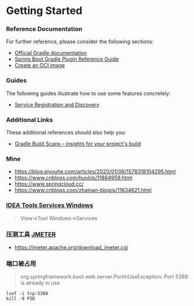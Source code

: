 # Getting Started

### Reference Documentation
For further reference, please consider the following sections:

* [Official Gradle documentation](https://docs.gradle.org)
* [Spring Boot Gradle Plugin Reference Guide](https://docs.spring.io/spring-boot/docs/2.3.3.RELEASE/gradle-plugin/reference/html/)
* [Create an OCI image](https://docs.spring.io/spring-boot/docs/2.3.3.RELEASE/gradle-plugin/reference/html/#build-image)

### Guides
The following guides illustrate how to use some features concretely:

* [Service Registration and Discovery](https://spring.io/guides/gs/service-registration-and-discovery/)

### Additional Links
These additional references should also help you:

* [Gradle Build Scans – insights for your project's build](https://scans.gradle.com#gradle)

### Mine
* https://blog.eiyouhe.com/articles/2020/01/06/1578318104295.html
* https://www.cnblogs.com/huoli/p/11864959.html
* https://www.springcloud.cc/
* https://www.cnblogs.com/zhainan-blog/p/11634621.html

### [IDEA Tools Services Windows](https://www.cnblogs.com/javalbb/p/12922238.html)
> View->Tool Windows->Services

### 压测工具 [JMETER](https://jmeter.apache.org/download_jmeter.cgi)
* https://jmeter.apache.org/download_jmeter.cgi

### 端口被占用
>  org.springframework.boot.web.server.PortInUseException: Port 5388 is already in use

```shell script
lsof -i tcp:5388
kill -9 PID
```
